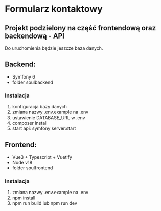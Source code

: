 # Formularz kontaktowy

## Projekt podzielony na część frontendową oraz backendową - API
Do uruchomienia będzie jeszcze baza danych.

## Backend:
* Symfony 6
* folder soulbackend

### Instalacja
1) konfiguracja bazy danych
2) zmiana nazwy .env.example na .env
3) ustawienie DATABASE_URL w .env
4) composer install
5) start api: symfony server:start

## Frontend:
* Vue3 + Typescript + Vuetify
* Node v18
* folder soulfrontend

### Instalacja
1) zmiana nazwy .env.example na .env
2) npm install
3) npm run build lub npm run dev


